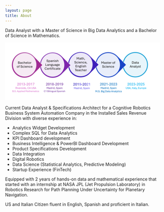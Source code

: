 ```yaml
---
layout: page
title: About
---
```


Data Analyst with a Master of Science in Big Data Analytics and a Bachelor of Science in Mathematics.

<img src="/images/educc.png"/>


Current Data Analyst & Specifications Architect for a Cognitive Robotics Business System Automation Company in the Installed Sales Revenue Division with diverse experience in:

- Analytics Widget Development
- Complex SQL for Data Analytics
- KPI Dashboard development
- Business Intelligence & PowerBI Dashboard Development
- Product Specifications Development
- Data Integration
- Digital Robotics
- Data Science (Statistical Analytics, Predictive Modeling)
- Startup Experience (FinTech)

Equipped with 2 years of hands-on data and mathematical experience that started with an internship at NASA JPL (Jet Propulsion Laboratory) in Robotics Research for Path Planning Under Uncertainty for Planetary Navigation.

US and Italian Citizen fluent in English, Spanish and proficient in Italian.

